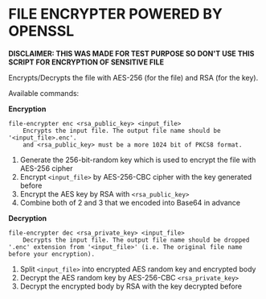 # FILE ENCRYPTER POWERED BY OPENSSL

**DISCLAIMER: THIS WAS MADE FOR TEST PURPOSE SO DON'T USE THIS SCRIPT FOR ENCRYPTION OF SENSITIVE FILE**

Encrypts/Decrypts the file with AES-256 (for the file) and RSA (for the key).

Available commands:

**Encryption**

```
file-encrypter enc <rsa_public_key> <input_file>
    Encrypts the input file. The output file name should be '<input_file>.enc'.
    and <rsa_public_key> must be a more 1024 bit of PKCS8 format.
```

1. Generate the 256-bit-random key which is used to encrypt the file with AES-256 cipher
2. Encrypt `<input_file>` by AES-256-CBC cipher with the key generated before
3. Encrypt the AES key by RSA with `<rsa_public_key>`  
4. Combine both of 2 and 3 that we encoded into Base64 in advance

**Decryption**

```
file-encrypter dec <rsa_private_key> <input_file>
    Decrypts the input file. The output file name should be dropped '.enc' extension from '<input_file>' (i.e. The original file name before your encryption).
```

1. Split `<input_file>` into encrypted AES random key and encrypted body
2. Decrypt the AES random key by AES-256-CBC `<rsa_private_key>`
3. Decrypt the encrypted body by RSA with the key decrypted before
